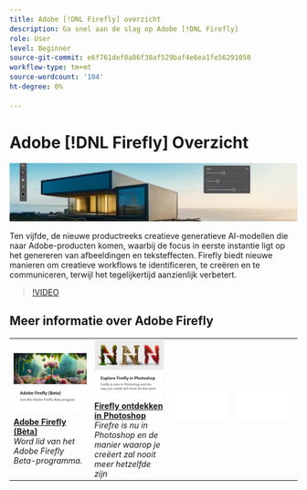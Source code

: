 ```yaml
---
title: Adobe [!DNL Firefly] overzicht
description: Ga snel aan de slag op Adobe [!DNL Firefly]
role: User
level: Beginner
source-git-commit: e6f761def0a06f38af529baf4e6ea1fe56291050
workflow-type: tm+mt
source-wordcount: '104'
ht-degree: 0%

---
```


# Adobe [!DNL Firefly] Overzicht

![Firefly Hero Image](../assets/firefly.png)

Ten vijfde, de nieuwe productreeks creatieve generatieve AI-modellen die naar Adobe-producten komen, waarbij de focus in eerste instantie ligt op het genereren van afbeeldingen en teksteffecten. Firefly biedt nieuwe manieren om creatieve workflows te identificeren, te creëren en te communiceren, terwijl het tegelijkertijd aanzienlijk verbetert.

>[!VIDEO](https://video.tv.adobe.com/v/3416970t1?quality=12&learn=on&hidetitle=true)

## Meer informatie over Adobe Firefly

<table>
<tr>
   <td>
      <a href="https://firefly.adobe.com/" {target="_blank" }>
         <img alt="Adobe Firefly (Bèta)" src="../assets/firefly-beta.png" />
      </a>
      <div>
      <a href="https://firefly.adobe.com/" {target="_blank" }><strong>Adobe Firefly (Bèta)</strong></a>
      </div>
      <em>Word lid van het Adobe Firefly Beta-programma.</em>
      <br>
  </td>
  <td>
      <a href="https://www.adobe.com/sensei/generative-ai/firefly.html" {target="_blank" }>
         <img alt="Firefly ontdekken in Photoshop" src="../assets/firefly-photoshop.png" />
      </a>
      <div>
      <a href="https://www.adobe.com/sensei/generative-ai/firefly.html" {target="_blank" }><strong>Firefly ontdekken in Photoshop</strong></a>
      </div>
      <em>Firefre is nu in Photoshop en de manier waarop je creëert zal nooit meer hetzelfde zijn</em>
      <br>
  </td>
  <td>
    <img alt="Spacer" src="../assets/Whitespacer.png" />
    <div>
    <br>
  </td>
  <td>
    <img alt="Spacer" src="../assets/Whitespacer.png" />
    <div>
    <br>
  </td>
</tr>
</table>
